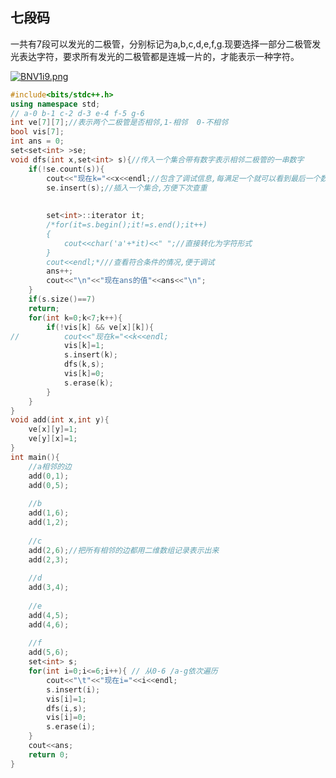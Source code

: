 ## 七段码

一共有7段可以发光的二极管，分别标记为a,b,c,d,e,f,g.现要选择一部分二极管发光表达字符，要求所有发光的二极管都是连城一片的，才能表示一种字符。

<a href="https://imgchr.com/i/BNV1i9"><img src="https://s1.ax1x.com/2020/10/30/BNV1i9.png" alt="BNV1i9.png" border="0"></a>

```c++
#include<bits/stdc++.h>
using namespace std;
// a-0 b-1 c-2 d-3 e-4 f-5 g-6
int ve[7][7];//表示两个二极管是否相邻,1-相邻  0-不相邻 
bool vis[7];
int ans = 0;
set<set<int> >se;
void dfs(int x,set<int> s){//传入一个集合带有数字表示相邻二极管的一串数字 
	if(!se.count(s)){
		cout<<"现在k="<<x<<endl;//包含了调试信息,每满足一个就可以看到最后一个数,具体信息运行可知
		se.insert(s);//插入一个集合,方便下次查重
		
		
		set<int>::iterator it;
		/*for(it=s.begin();it!=s.end();it++)
		{
			cout<<char('a'+*it)<<" ";//直接转化为字符形式
		}
		cout<<endl;*///查看符合条件的情况,便于调试
		ans++; 
		cout<<"\n"<<"现在ans的值"<<ans<<"\n";
	}
	if(s.size()==7)
	return;
	for(int k=0;k<7;k++){
		if(!vis[k] && ve[x][k]){
//			cout<<"现在k="<<k<<endl;
			vis[k]=1;
			s.insert(k);
			dfs(k,s);
			vis[k]=0;
			s.erase(k);
		}
	}
}
void add(int x,int y){
	ve[x][y]=1;
	ve[y][x]=1;
}
int main(){
	//a相邻的边 
	add(0,1);
	add(0,5);
	
	//b
	add(1,6);
	add(1,2);
	
	//c
	add(2,6);//把所有相邻的边都用二维数组记录表示出来
	add(2,3);
	
	//d
	add(3,4);
	
	//e
	add(4,5);
	add(4,6);
	
	//f
	add(5,6);
	set<int> s; 
	for(int i=0;i<=6;i++){ // 从0-6 /a-g依次遍历
		cout<<"\t"<<"现在i="<<i<<endl; 
		s.insert(i);
		vis[i]=1;
		dfs(i,s);
		vis[i]=0;
		s.erase(i);
	}
	cout<<ans;
	return 0;
}
```

